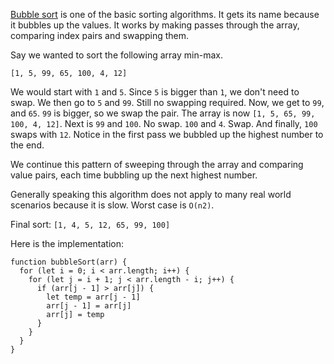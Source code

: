[Bubble sort](https://en.wikipedia.org/wiki/Bubble_sort) is one of the basic sorting algorithms. It gets its name because it bubbles up the values. It works by making passes through the array, comparing index pairs and swapping them.

Say we wanted to sort the following array min-max.

<?prettify?>
```
[1, 5, 99, 65, 100, 4, 12]
```

We would start with `1` and `5`. Since `5` is bigger than `1`, we don't need to swap. We then go to `5` and `99`. Still no swapping required. Now, we get to `99`, and `65`. `99` is bigger, so we swap the pair. The array is now `[1, 5, 65, 99, 100, 4, 12]`. Next is `99` and `100`. No swap. `100` and `4`. Swap. And finally, `100` swaps with `12`. Notice in the first pass we bubbled up the highest number to the end.

We continue this pattern of sweeping through the array and comparing value pairs, each time bubbling up the next highest number.

Generally speaking this algorithm does not apply to many real world scenarios because it is slow. Worst case is `O(n2)`.

Final sort: `[1, 4, 5, 12, 65, 99, 100]`

Here is the implementation:

<?prettify?>
```
function bubbleSort(arr) {
  for (let i = 0; i < arr.length; i++) {
    for (let j = i + 1; j < arr.length - i; j++) {
      if (arr[j - 1] > arr[j]) {
        let temp = arr[j - 1]
        arr[j - 1] = arr[j]
        arr[j] = temp
      }
    }
  }
}
```